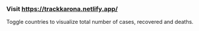 ### Visit https://trackkarona.netlify.app/

Toggle countries to visualize total number of cases, recovered and deaths.

